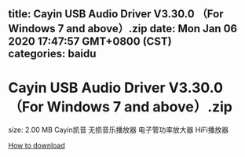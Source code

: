 
title: Cayin USB Audio Driver V3.30.0 （For Windows 7 and above）.zip
date: Mon Jan 06 2020 17:47:57 GMT+0800 (CST)    
categories: baidu
---

# Cayin USB Audio Driver V3.30.0 （For Windows 7 and above）.zip
size: 2.00 MB
 Cayin凯音 无损音乐播放器 电子管功率放大器 HiFi播放器
 

[How to download](https://bpcam.bemobtrk.com/go/2ceec3aa-1ca2-46d6-b9ff-aaa5c184517c?jno=1857)